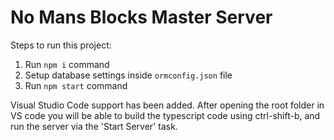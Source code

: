 # No Mans Blocks Master Server
        
Steps to run this project:

1. Run `npm i` command
2. Setup database settings inside `ormconfig.json` file
3. Run `npm start` command

Visual Studio Code support has been added. After opening the root folder
in VS code you will be able to build the typescript code using ctrl-shift-b,
and run the server via the 'Start Server' task.